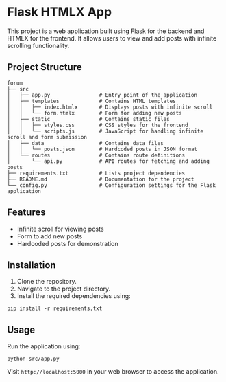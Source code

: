 # Flask HTMLX App

This project is a web application built using Flask for the backend and HTMLX for the frontend. It allows users to view and add posts with infinite scrolling functionality.

## Project Structure

```
forum
├── src
│   ├── app.py                # Entry point of the application
│   ├── templates             # Contains HTML templates
│   │   ├── index.htmlx       # Displays posts with infinite scroll
│   │   └── form.htmlx        # Form for adding new posts
│   ├── static                # Contains static files
│   │   ├── styles.css        # CSS styles for the frontend
│   │   └── scripts.js        # JavaScript for handling infinite scroll and form submission
│   ├── data                  # Contains data files
│   │   └── posts.json        # Hardcoded posts in JSON format
│   └── routes                # Contains route definitions
│       └── api.py            # API routes for fetching and adding posts
├── requirements.txt          # Lists project dependencies
├── README.md                 # Documentation for the project
└── config.py                 # Configuration settings for the Flask application
```

## Features

- Infinite scroll for viewing posts
- Form to add new posts
- Hardcoded posts for demonstration

## Installation

1. Clone the repository.
2. Navigate to the project directory.
3. Install the required dependencies using:

```
pip install -r requirements.txt
```

## Usage

Run the application using:

```
python src/app.py
```

Visit `http://localhost:5000` in your web browser to access the application.